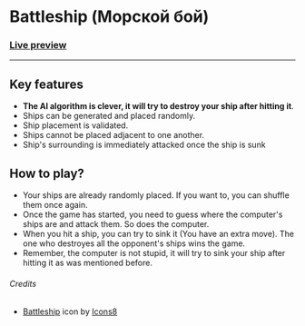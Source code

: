 # Battleship (Морской бой)

### [Live preview](https://twentysixhugs.github.io/Battleship/)

---

## Key features

- **The AI algorithm is clever, it will try to destroy your ship after hitting it**.
- Ships can be generated and placed randomly.
- Ship placement is validated.
- Ships cannot be placed adjacent to one another.
- Ship's surrounding is immediately attacked once the ship is sunk

## How to play?

- Your ships are already randomly placed. If you want to, you can shuffle them once again.
- Once the game has started, you need to guess where the computer's ships are and attack them. So does the computer.
- When you hit a ship, you can try to sink it (You have an extra move). The one who destroyes all the opponent's ships wins the game.
- Remember, the computer is not stupid, it will try to sink your ship after hitting it as was mentioned before.

###### Credits

- <a target="_blank" href="https://icons8.com/icon/17887/battleship">Battleship</a> icon by <a target="_blank" href="https://icons8.com">Icons8</a>
